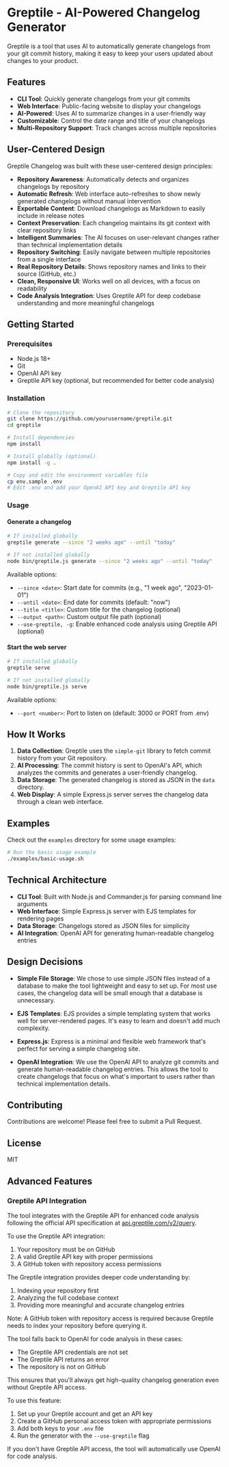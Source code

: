 # Greptile - AI-Powered Changelog Generator

Greptile is a tool that uses AI to automatically generate changelogs from your git commit history, making it easy to keep your users updated about changes to your product.

## Features

- **CLI Tool**: Quickly generate changelogs from your git commits
- **Web Interface**: Public-facing website to display your changelogs
- **AI-Powered**: Uses AI to summarize changes in a user-friendly way
- **Customizable**: Control the date range and title of your changelogs
- **Multi-Repository Support**: Track changes across multiple repositories

## User-Centered Design

Greptile Changelog was built with these user-centered design principles:

- **Repository Awareness**: Automatically detects and organizes changelogs by repository
- **Automatic Refresh**: Web interface auto-refreshes to show newly generated changelogs without manual intervention
- **Exportable Content**: Download changelogs as Markdown to easily include in release notes
- **Context Preservation**: Each changelog maintains its git context with clear repository links
- **Intelligent Summaries**: The AI focuses on user-relevant changes rather than technical implementation details
- **Repository Switching**: Easily navigate between multiple repositories from a single interface
- **Real Repository Details**: Shows repository names and links to their source (GitHub, etc.)
- **Clean, Responsive UI**: Works well on all devices, with a focus on readability
- **Code Analysis Integration**: Uses Greptile API for deep codebase understanding and more meaningful changelogs

## Getting Started

### Prerequisites

- Node.js 18+
- Git
- OpenAI API key
- Greptile API key (optional, but recommended for better code analysis)

### Installation

```bash
# Clone the repository
git clone https://github.com/yourusername/greptile.git
cd greptile

# Install dependencies
npm install

# Install globally (optional)
npm install -g .

# Copy and edit the environment variables file
cp env.sample .env
# Edit .env and add your OpenAI API key and Greptile API key
```

### Usage

#### Generate a changelog

```bash
# If installed globally
greptile generate --since "2 weeks ago" --until "today"

# If not installed globally
node bin/greptile.js generate --since "2 weeks ago" --until "today"
```

Available options:
- `--since <date>`: Start date for commits (e.g., "1 week ago", "2023-01-01")
- `--until <date>`: End date for commits (default: "now")
- `--title <title>`: Custom title for the changelog (optional)
- `--output <path>`: Custom output file path (optional)
- `--use-greptile, -g`: Enable enhanced code analysis using Greptile API (optional)

#### Start the web server

```bash
# If installed globally
greptile serve

# If not installed globally
node bin/greptile.js serve
```

Available options:
- `--port <number>`: Port to listen on (default: 3000 or PORT from .env)

## How It Works

1. **Data Collection**: Greptile uses the `simple-git` library to fetch commit history from your Git repository.
2. **AI Processing**: The commit history is sent to OpenAI's API, which analyzes the commits and generates a user-friendly changelog.
3. **Data Storage**: The generated changelog is stored as JSON in the `data` directory.
4. **Web Display**: A simple Express.js server serves the changelog data through a clean web interface.

## Examples

Check out the `examples` directory for some usage examples:

```bash
# Run the basic usage example
./examples/basic-usage.sh
```

## Technical Architecture

- **CLI Tool**: Built with Node.js and Commander.js for parsing command line arguments
- **Web Interface**: Simple Express.js server with EJS templates for rendering pages
- **Data Storage**: Changelogs stored as JSON files for simplicity
- **AI Integration**: OpenAI API for generating human-readable changelog entries

## Design Decisions

- **Simple File Storage**: We chose to use simple JSON files instead of a database to make the tool lightweight and easy to set up. For most use cases, the changelog data will be small enough that a database is unnecessary.

- **EJS Templates**: EJS provides a simple templating system that works well for server-rendered pages. It's easy to learn and doesn't add much complexity.

- **Express.js**: Express is a minimal and flexible web framework that's perfect for serving a simple changelog site.

- **OpenAI Integration**: We use the OpenAI API to analyze git commits and generate human-readable changelog entries. This allows the tool to create changelogs that focus on what's important to users rather than technical implementation details.

## Contributing

Contributions are welcome! Please feel free to submit a Pull Request.

## License

MIT 

## Advanced Features

### Greptile API Integration

The tool integrates with the Greptile API for enhanced code analysis following the official API specification at [api.greptile.com/v2/query](https://www.greptile.com/docs/api-reference/query).

To use the Greptile API integration:
1. Your repository must be on GitHub
2. A valid Greptile API key with proper permissions
3. A GitHub token with repository access permissions

The Greptile integration provides deeper code understanding by:
1. Indexing your repository first
2. Analyzing the full codebase context
3. Providing more meaningful and accurate changelog entries

Note: A GitHub token with repository access is required because Greptile needs to index your repository before querying it.

The tool falls back to OpenAI for code analysis in these cases:
- The Greptile API credentials are not set
- The Greptile API returns an error
- The repository is not on GitHub

This ensures that you'll always get high-quality changelog generation even without Greptile API access.

To use this feature:

1. Set up your Greptile account and get an API key
2. Create a GitHub personal access token with appropriate permissions
3. Add both keys to your `.env` file
4. Run the generator with the `--use-greptile` flag

If you don't have Greptile API access, the tool will automatically use OpenAI for code analysis. 